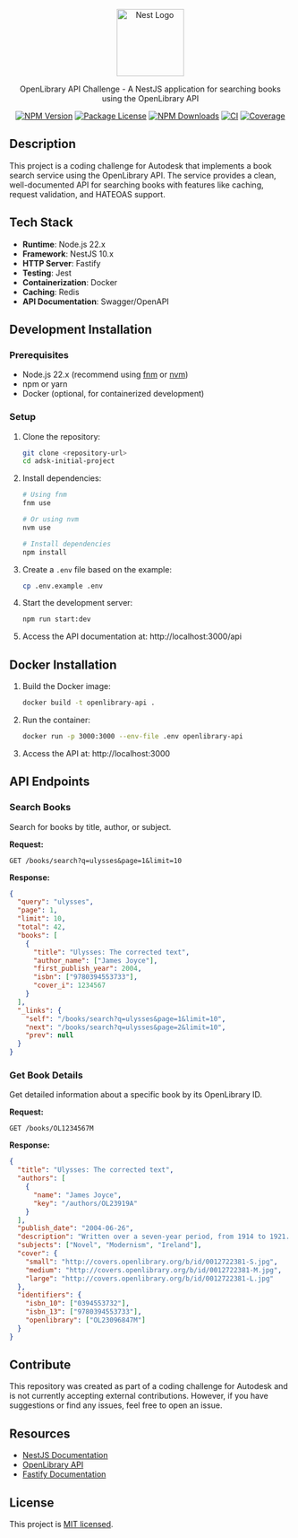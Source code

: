 <p align="center">
  <a href="http://nestjs.com/" target="blank"><img src="https://nestjs.com/img/logo-small.svg" width="120" alt="Nest Logo" /></a>
</p>

<p align="center">OpenLibrary API Challenge - A NestJS application for searching books using the OpenLibrary API</p>
<p align="center">
<a href="https://www.npmjs.com/package/@nestjs/core" target="_blank"><img src="https://img.shields.io/npm/v/@nestjs/core.svg" alt="NPM Version" /></a>
<a href="https://www.npmjs.com/package/@nestjs/core" target="_blank"><img src="https://img.shields.io/npm/l/@nestjs/core.svg" alt="Package License" /></a>
<a href="https://www.npmjs.com/package/@nestjs/common" target="_blank"><img src="https://img.shields.io/npm/dm/@nestjs/common.svg" alt="NPM Downloads" /></a>
<a href="https://github.com/nestjs/nest/actions" target="_blank"><img src="https://github.com/nestjs/nest/workflows/CI/badge.svg" alt="CI" /></a>
<a href="https://coveralls.io/github/nestjs/nest?branch=master" target="_blank"><img src="https://coveralls.io/repos/github/nestjs/nest/badge.svg?branch=master#9" alt="Coverage" /></a>

## Description

This project is a coding challenge for Autodesk that implements a book search service using the OpenLibrary API. The service provides a clean, well-documented API for searching books with features like caching, request validation, and HATEOAS support.

## Tech Stack

- **Runtime**: Node.js 22.x
- **Framework**: NestJS 10.x
- **HTTP Server**: Fastify
- **Testing**: Jest
- **Containerization**: Docker
- **Caching**: Redis
- **API Documentation**: Swagger/OpenAPI

## Development Installation

### Prerequisites

- Node.js 22.x (recommend using [fnm](https://github.com/Schniz/fnm) or [nvm](https://github.com/nvm-sh/nvm))
- npm or yarn
- Docker (optional, for containerized development)

### Setup

1. Clone the repository:
   ```bash
   git clone <repository-url>
   cd adsk-initial-project
   ```

2. Install dependencies:
   ```bash
   # Using fnm
   fnm use
   
   # Or using nvm
   nvm use
   
   # Install dependencies
   npm install
   ```

3. Create a `.env` file based on the example:
   ```bash
   cp .env.example .env
   ```

4. Start the development server:
   ```bash
   npm run start:dev
   ```

5. Access the API documentation at: http://localhost:3000/api

## Docker Installation

1. Build the Docker image:
   ```bash
   docker build -t openlibrary-api .
   ```

2. Run the container:
   ```bash
   docker run -p 3000:3000 --env-file .env openlibrary-api
   ```

3. Access the API at: http://localhost:3000

## API Endpoints

### Search Books

Search for books by title, author, or subject.

**Request:**
```http
GET /books/search?q=ulysses&page=1&limit=10
```

**Response:**
```json
{
  "query": "ulysses",
  "page": 1,
  "limit": 10,
  "total": 42,
  "books": [
    {
      "title": "Ulysses: The corrected text",
      "author_name": ["James Joyce"],
      "first_publish_year": 2004,
      "isbn": ["9780394553733"],
      "cover_i": 1234567
    }
  ],
  "_links": {
    "self": "/books/search?q=ulysses&page=1&limit=10",
    "next": "/books/search?q=ulysses&page=2&limit=10",
    "prev": null
  }
}
```

### Get Book Details

Get detailed information about a specific book by its OpenLibrary ID.

**Request:**
```http
GET /books/OL1234567M
```

**Response:**
```json
{
  "title": "Ulysses: The corrected text",
  "authors": [
    {
      "name": "James Joyce",
      "key": "/authors/OL23919A"
    }
  ],
  "publish_date": "2004-06-26",
  "description": "Written over a seven-year period, from 1914 to 1921...",
  "subjects": ["Novel", "Modernism", "Ireland"],
  "cover": {
    "small": "http://covers.openlibrary.org/b/id/0012722381-S.jpg",
    "medium": "http://covers.openlibrary.org/b/id/0012722381-M.jpg",
    "large": "http://covers.openlibrary.org/b/id/0012722381-L.jpg"
  },
  "identifiers": {
    "isbn_10": ["0394553732"],
    "isbn_13": ["9780394553733"],
    "openlibrary": ["OL23096847M"]
  }
}
```

## Contribute

This repository was created as part of a coding challenge for Autodesk and is not currently accepting external contributions. However, if you have suggestions or find any issues, feel free to open an issue.

## Resources

- [NestJS Documentation](https://docs.nestjs.com)
- [OpenLibrary API](https://openlibrary.org/developers/api)
- [Fastify Documentation](https://www.fastify.io/docs/latest/)

## License

This project is [MIT licensed](LICENSE).

